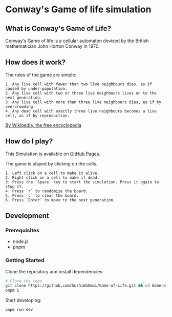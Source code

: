 # Conway's Game of life simulation

## What is Conway's Game of Life?
Conway's Game of life is a cellular automaton devised by the British mathematician John Horton Conway in 1970.

## How does it work?
The rules of the game are simple:

    1. Any live cell with fewer than two live neighbours dies, as if caused by under-population.
    2. Any live cell with two or three live neighbours lives on to the next generation.
    3. Any live cell with more than three live neighbours dies, as if by overcrowding.
    4. Any dead cell with exactly three live neighbours becomes a live cell, as if by reproduction.

[By Wikipedia, the free encyclopedia](https://en.wikipedia.org/wiki/Conway%27s_Game_of_Life)

## How do I play?
This Simulation is available on [GitHub Pages](https://sushiwaumai.github.io/Game-of-Life/).

The game is played by clicking on the cells.

    1. Left click on a cell to make it alive.
    2. Right click on a cell to make it dead.
    3. Press the `Space` key to start the simulation. Press it again to stop it.
    4. Press `r` to randomize the board.
    5. Press `c` to clear the board.
    6. Press `Enter` to move to the next generation.


## Development

### Prerequisites
- node.js
- pnpm

### Getting Started

Clone the repository and install dependencies:
```bash
# Clone the repo 
git clone https://github.com/SushiWaUmai/Game-of-Life.git && cd Game-of-Life
pnpm i 
```

Start developing:
```bash
pnpm run dev
```
